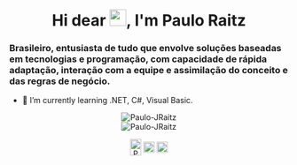 <h1 align="center">Hi dear <img src="https://raw.githubusercontent.com/kaueMarques/kaueMarques/master/hi.gif" width="30px">, I'm Paulo Raitz</h1>
<h3 align="left">Brasileiro, entusiasta de tudo que envolve soluções baseadas em tecnologias e programação, com capacidade de rápida adaptação, interação com a equipe e assimilação do conceito e das regras de negócio.</h3>

- 🌱 I’m currently learning .NET, C#, Visual Basic.

<p align="center">
<p align="center">
<img src="https://github-readme-stats.vercel.app/api?username=Paulo-JRaitz&show_icons=true&theme=dracula&hide_border=true" alt="Paulo-JRaitz"/> 
<br />
<img src='https://github-readme-streak-stats.herokuapp.com?user=Paulo-JRaitz&theme=material-palenight&hide_border=true' alt='Paulo-JRaitz' />
</p>

</p>

</p>
<p align="center">
<a href="https://www.linkedin.com/in/paulo-de-jesus-raitz-651748172/" target="blank"><img align="center" src="https://cdn.jsdelivr.net/npm/simple-icons@3.0.1/icons/linkedin.svg" alt="Paulo-JRaitz" height="30" width="20" /></a>
<a href="https://fb.com/paulo.raitz.73" target="blank"><img align="center" src="https://cdn.jsdelivr.net/npm/simple-icons@3.0.1/icons/facebook.svg" alt="Paulo-JRaitz" height="20" width="20"/></a>
<a href="https://instagram.com/Paulo_Raitz" target="blank"><img align="center" src="https://cdn.jsdelivr.net/npm/simple-icons@3.0.1/icons/instagram.svg" alt="Paulo-JRaitz" height="20" width="20" />
  </a>
</p>
